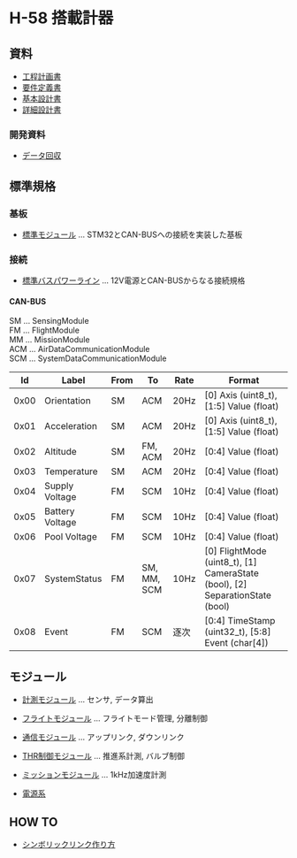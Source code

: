 # H-58 搭載計器

## 資料

- [工程計画書](./Documents/Materials/Schedule.md)
- [要件定義書](./Documents/Materials/RequirementsDocument.md)
- [基本設計書](./Documents/Materials/BasicDesignDocument.md)
- [詳細設計書](./Documents/Materials/DetailedDesignDocument.md)

### 開発資料

- [データ回収](./Documents/Materials/Development/%E9%96%8B%E7%99%BA%E8%B3%87%E6%96%99_%E3%83%87%E3%83%BC%E3%82%BF%E5%9B%9E%E5%8F%8E.pdf)

## 標準規格

### 基板

- [標準モジュール](./Components/StandardModuleBoard/) ... STM32とCAN-BUSへの接続を実装した基板

### 接続

- [標準バスパワーライン](./Components/StandardBusPowerLine/) ... 12V電源とCAN-BUSからなる接続規格

#### CAN-BUS

SM ... SensingModule  
FM ... FlightModule  
MM ... MissionModule  
ACM ... AirDataCommunicationModule  
SCM ... SystemDataCommunicationModule  

| Id   | Label           | From | To          | Rate | Format                                                                       |
| ---- | --------------- | ---- | ----------- | ---- | ---------------------------------------------------------------------------- |
| 0x00 | Orientation     | SM   | ACM         | 20Hz | [0] Axis (uint8_t), [1:5] Value (float)                                      |
| 0x01 | Acceleration    | SM   | ACM         | 20Hz | [0] Axis (uint8_t), [1:5] Value (float)                                      |
| 0x02 | Altitude        | SM   | FM, ACM     | 20Hz | [0:4] Value (float)                                                          |
| 0x03 | Temperature     | SM   | ACM         | 20Hz | [0:4] Value (float)                                                          |
| 0x04 | Supply Voltage  | FM   | SCM         | 10Hz | [0:4] Value (float)                                                          |
| 0x05 | Battery Voltage | FM   | SCM         | 10Hz | [0:4] Value (float)                                                          |
| 0x06 | Pool Voltage    | FM   | SCM         | 10Hz | [0:4] Value (float)                                                          |
| 0x07 | SystemStatus    | FM   | SM, MM, SCM | 10Hz | [0] FlightMode (uint8_t), [1] CameraState (bool), [2] SeparationState (bool) |
| 0x08 | Event           | FM   | SCM         | 逐次 | [0:4] TimeStamp (uint32_t), [5:8] Event (char[4])                            |

## モジュール

- [計測モジュール](./Components/Modules/SensingModule/) ... センサ, データ算出
- [フライトモジュール](./Components/Modules/FlightModule/) ... フライトモード管理, 分離制御
- [通信モジュール](./Components/Modules/CommunicationModule/) ... アップリンク, ダウンリンク
- [THR制御モジュール](./Components/THRControlModule/) ... 推進系計測, バルブ制御
- [ミッションモジュール](./Components/Modules/MissionModule/) ... 1kHz加速度計測

- [電源系](./Components/Modules/PowerModule/)

## HOW TO

- [シンボリックリンク作り方](./Documents/Materials/HowTo/MakeSymbolicLink.md)
